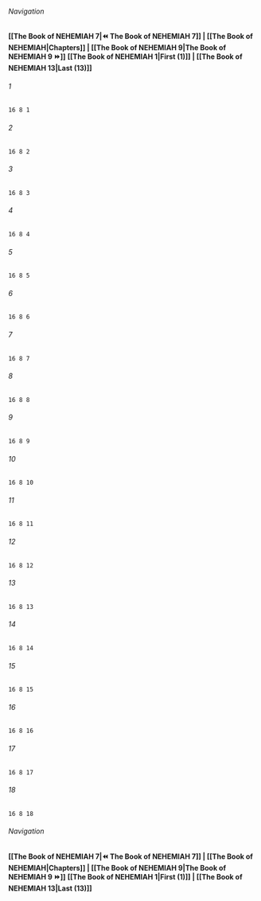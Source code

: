 
###### Navigation
**[[The Book of NEHEMIAH 7|⏪ The Book of NEHEMIAH 7]] | [[The Book of NEHEMIAH|Chapters]] | [[The Book of NEHEMIAH 9|The Book of NEHEMIAH 9 ⏩]]**
**[[The Book of NEHEMIAH 1|First (1)]] | [[The Book of NEHEMIAH 13|Last (13)]]**

###### 1
``` verse
16 8 1 
```
###### 2
``` verse
16 8 2 
```
###### 3
``` verse
16 8 3 
```
###### 4
``` verse
16 8 4 
```
###### 5
``` verse
16 8 5 
```
###### 6
``` verse
16 8 6 
```
###### 7
``` verse
16 8 7 
```
###### 8
``` verse
16 8 8 
```
###### 9
``` verse
16 8 9 
```
###### 10
``` verse
16 8 10 
```
###### 11
``` verse
16 8 11 
```
###### 12
``` verse
16 8 12 
```
###### 13
``` verse
16 8 13 
```
###### 14
``` verse
16 8 14 
```
###### 15
``` verse
16 8 15 
```
###### 16
``` verse
16 8 16 
```
###### 17
``` verse
16 8 17 
```
###### 18
``` verse
16 8 18 
```

###### Navigation
**[[The Book of NEHEMIAH 7|⏪ The Book of NEHEMIAH 7]] | [[The Book of NEHEMIAH|Chapters]] | [[The Book of NEHEMIAH 9|The Book of NEHEMIAH 9 ⏩]]**
**[[The Book of NEHEMIAH 1|First (1)]] | [[The Book of NEHEMIAH 13|Last (13)]]**

